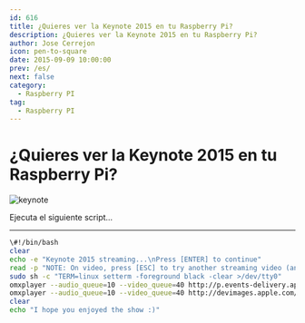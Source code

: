 ```yaml
---
id: 616
title: ¿Quieres ver la Keynote 2015 en tu Raspberry Pi?
description: ¿Quieres ver la Keynote 2015 en tu Raspberry Pi?
author: Jose Cerrejon
icon: pen-to-square
date: 2015-09-09 10:00:00
prev: /es/
next: false
category:
  - Raspberry PI
tag:
  - Raspberry PI
---
```


# ¿Quieres ver la Keynote 2015 en tu Raspberry Pi?

![keynote](/images/2015/09/keynote_92k15.png)

Ejecuta el siguiente script...

- - -
```bash
\#!/bin/bash
clear
echo -e "Keynote 2015 streaming...\nPress [ENTER] to continue"
read -p "NOTE: On video, press [ESC] to try another streaming video (and finger cross)..."
sudo sh -c "TERM=linux setterm -foreground black -clear >/dev/tty0"
omxplayer --audio_queue=10 --video_queue=40 http://p.events-delivery.apple.com.edgesuite.net/15pijbnaefvpoijbaefvpihb06/m3u8/atv_mvp.m3u8
omxplayer --audio_queue=10 --video_queue=40 http://devimages.apple.com/iphone/samples/bipbop/gear1/prog_index.m3u8
clear
echo "I hope you enjoyed the show :)"
```


